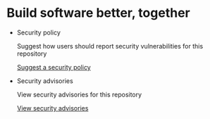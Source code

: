 # Build software better, together

* Security policy

   Suggest how users should report security vulnerabilities for this repository

   [Suggest a security policy](https://github.com/bgoonz/My-Notes-Compilation/security/policy)

* Security advisories

   View security advisories for this repository

  [View security advisories](https://github.com/bgoonz/My-Notes-Compilation/security/advisories)

